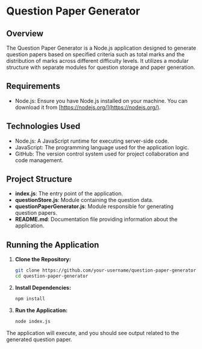 # Question Paper Generator

## Overview

The Question Paper Generator is a Node.js application designed to generate question papers based on specified criteria such as total marks and the distribution of marks across different difficulty levels. It utilizes a modular structure with separate modules for question storage and paper generation.

## Requirements

- Node.js: Ensure you have Node.js installed on your machine. You can download it from [https://nodejs.org/](https://nodejs.org/).

## Technologies Used

- Node.js: A JavaScript runtime for executing server-side code.
- JavaScript: The programming language used for the application logic.
- GitHub: The version control system used for project collaboration and code management.

## Project Structure

- **index.js**: The entry point of the application.
- **questionStore.js**: Module containing the question data.
- **questionPaperGenerator.js**: Module responsible for generating question papers.
- **README.md**: Documentation file providing information about the application.

## Running the Application

1. **Clone the Repository:**
   ```bash
   git clone https://github.com/your-username/question-paper-generator.git
   cd question-paper-generator
 2. **Install Dependencies:**
    ```bash
    npm install

 3. **Run the Application:**
     ```bash
     node index.js

  The application will execute, and you should see output related to the generated question paper.
